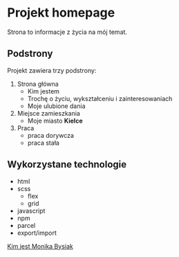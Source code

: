 # Projekt homepage
Strona to informacje z życia na mój temat.
## Podstrony
Projekt zawiera trzy podstrony:
1. Strona główna
   - Kim jestem
   - Trochę o życiu, wykształceniu i zainteresowaniach
   - Moje ulubione dania
2. Miejsce zamieszkania
   - Moje miasto **Kielce**
4. Praca
   - praca dorywcza
   - praca stała
## Wykorzystane technologie
- html
- scss
     - flex
     - grid
- javascript
- npm
- parcel
- export/import

[Kim jest Monika Bysiak](https://moniabysiak.netlify.app/og.png)

